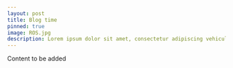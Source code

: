 ```yaml
---
layout: post
title: Blog time
pinned: true
image: ROS.jpg
description: Lorem ipsum dolor sit amet, consectetur adipiscing vehicula id nulla dignissim dapibus ultrices.
---
```


Content to be added

